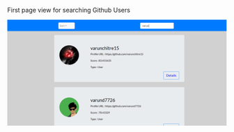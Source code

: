 First page view for searching Github Users

<p align="center">
  <img src="https://github.com/4bhishekKasam/React-Assignment/blob/master/assignmentScreenshot.PNG" width="650"/>
 
</p>

